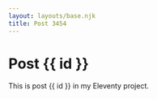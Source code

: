 ```yaml
---
layout: layouts/base.njk
title: Post 3454
---
```


# Post {{ id }}

This is post {{ id }} in my Eleventy project.
